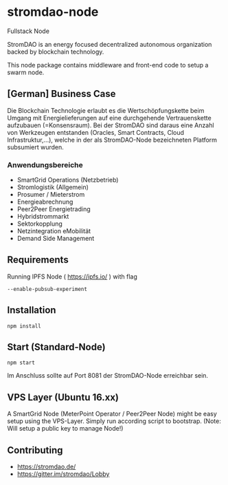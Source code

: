 # stromdao-node
Fullstack Node 

StromDAO is an energy focused decentralized autonomous organization backed by blockchain technology. 

This node package contains middleware and front-end code to setup a swarm node.

## [German] Business Case
Die Blockchain Technologie erlaubt es die Wertschöpfungskette beim Umgang mit Energielieferungen auf eine durchgehende Vertrauenskette aufzubauen (=Konsensraum). Bei der StromDAO sind daraus eine Anzahl von Werkzeugen entstanden (Oracles, Smart Contracts, Cloud Infrastruktur,...), welche in der als StromDAO-Node bezeichneten Platform subsumiert wurden. 

### Anwendungsbereiche
- SmartGrid Operations (Netzbetrieb)
- Stromlogistik (Allgemein)
- Prosumer / Mieterstrom 
- Energieabrechnung
- Peer2Peer Energietrading
- Hybridstrommarkt
- Sektorkopplung
- Netzintegration eMobilität 
- Demand Side Management 

## Requirements
Running IPFS Node ( https://ipfs.io/ ) with flag 
```
--enable-pubsub-experiment
```


## Installation
```
npm install
```

## Start (Standard-Node)
```
npm start
```

Im Anschluss sollte auf Port 8081 der StromDAO-Node erreichbar sein.

## VPS Layer (Ubuntu 16.xx) 

A SmartGrid Node (MeterPoint Operator / Peer2Peer Node) might be easy setup using the VPS-Layer. Simply run according script to bootstrap. (Note: Will setup a public key to manage Node!)

## Contributing
- https://stromdao.de/
- https://gitter.im/stromdao/Lobby

